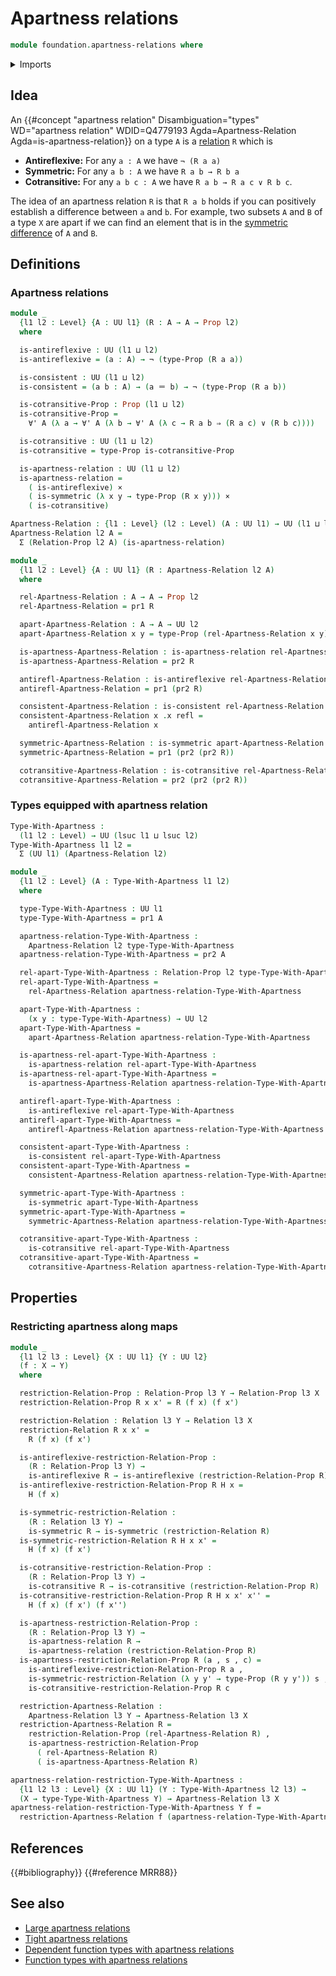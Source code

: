 # Apartness relations

```agda
module foundation.apartness-relations where
```

<details><summary>Imports</summary>

```agda
open import foundation.binary-relations
open import foundation.dependent-pair-types
open import foundation.disjunction
open import foundation.existential-quantification
open import foundation.propositional-truncations
open import foundation.universal-quantification
open import foundation.universe-levels

open import foundation-core.cartesian-product-types
open import foundation-core.coproduct-types
open import foundation-core.empty-types
open import foundation-core.identity-types
open import foundation-core.negation
open import foundation-core.propositions
open import foundation-core.truncation-levels
```

</details>

## Idea

An
{{#concept "apartness relation" Disambiguation="types" WD="apartness relation" WDID=Q4779193 Agda=Apartness-Relation Agda=is-apartness-relation}}
on a type `A` is a [relation](foundation.binary-relations.md) `R` which is

- **Antireflexive:** For any `a : A` we have `¬ (R a a)`
- **Symmetric:** For any `a b : A` we have `R a b → R b a`
- **Cotransitive:** For any `a b c : A` we have `R a b → R a c ∨ R b c`.

The idea of an apartness relation `R` is that `R a b` holds if you can
positively establish a difference between `a` and `b`. For example, two subsets
`A` and `B` of a type `X` are apart if we can find an element that is in the
[symmetric difference](foundation.symmetric-difference.md) of `A` and `B`.

## Definitions

### Apartness relations

```agda
module _
  {l1 l2 : Level} {A : UU l1} (R : A → A → Prop l2)
  where

  is-antireflexive : UU (l1 ⊔ l2)
  is-antireflexive = (a : A) → ¬ (type-Prop (R a a))

  is-consistent : UU (l1 ⊔ l2)
  is-consistent = (a b : A) → (a ＝ b) → ¬ (type-Prop (R a b))

  is-cotransitive-Prop : Prop (l1 ⊔ l2)
  is-cotransitive-Prop =
    ∀' A (λ a → ∀' A (λ b → ∀' A (λ c → R a b ⇒ (R a c) ∨ (R b c))))

  is-cotransitive : UU (l1 ⊔ l2)
  is-cotransitive = type-Prop is-cotransitive-Prop

  is-apartness-relation : UU (l1 ⊔ l2)
  is-apartness-relation =
    ( is-antireflexive) ×
    ( is-symmetric (λ x y → type-Prop (R x y))) ×
    ( is-cotransitive)

Apartness-Relation : {l1 : Level} (l2 : Level) (A : UU l1) → UU (l1 ⊔ lsuc l2)
Apartness-Relation l2 A =
  Σ (Relation-Prop l2 A) (is-apartness-relation)

module _
  {l1 l2 : Level} {A : UU l1} (R : Apartness-Relation l2 A)
  where

  rel-Apartness-Relation : A → A → Prop l2
  rel-Apartness-Relation = pr1 R

  apart-Apartness-Relation : A → A → UU l2
  apart-Apartness-Relation x y = type-Prop (rel-Apartness-Relation x y)

  is-apartness-Apartness-Relation : is-apartness-relation rel-Apartness-Relation
  is-apartness-Apartness-Relation = pr2 R

  antirefl-Apartness-Relation : is-antireflexive rel-Apartness-Relation
  antirefl-Apartness-Relation = pr1 (pr2 R)

  consistent-Apartness-Relation : is-consistent rel-Apartness-Relation
  consistent-Apartness-Relation x .x refl =
    antirefl-Apartness-Relation x

  symmetric-Apartness-Relation : is-symmetric apart-Apartness-Relation
  symmetric-Apartness-Relation = pr1 (pr2 (pr2 R))

  cotransitive-Apartness-Relation : is-cotransitive rel-Apartness-Relation
  cotransitive-Apartness-Relation = pr2 (pr2 (pr2 R))
```

### Types equipped with apartness relation

```agda
Type-With-Apartness :
  (l1 l2 : Level) → UU (lsuc l1 ⊔ lsuc l2)
Type-With-Apartness l1 l2 =
  Σ (UU l1) (Apartness-Relation l2)

module _
  {l1 l2 : Level} (A : Type-With-Apartness l1 l2)
  where

  type-Type-With-Apartness : UU l1
  type-Type-With-Apartness = pr1 A

  apartness-relation-Type-With-Apartness :
    Apartness-Relation l2 type-Type-With-Apartness
  apartness-relation-Type-With-Apartness = pr2 A

  rel-apart-Type-With-Apartness : Relation-Prop l2 type-Type-With-Apartness
  rel-apart-Type-With-Apartness =
    rel-Apartness-Relation apartness-relation-Type-With-Apartness

  apart-Type-With-Apartness :
    (x y : type-Type-With-Apartness) → UU l2
  apart-Type-With-Apartness =
    apart-Apartness-Relation apartness-relation-Type-With-Apartness

  is-apartness-rel-apart-Type-With-Apartness :
    is-apartness-relation rel-apart-Type-With-Apartness
  is-apartness-rel-apart-Type-With-Apartness =
    is-apartness-Apartness-Relation apartness-relation-Type-With-Apartness

  antirefl-apart-Type-With-Apartness :
    is-antireflexive rel-apart-Type-With-Apartness
  antirefl-apart-Type-With-Apartness =
    antirefl-Apartness-Relation apartness-relation-Type-With-Apartness

  consistent-apart-Type-With-Apartness :
    is-consistent rel-apart-Type-With-Apartness
  consistent-apart-Type-With-Apartness =
    consistent-Apartness-Relation apartness-relation-Type-With-Apartness

  symmetric-apart-Type-With-Apartness :
    is-symmetric apart-Type-With-Apartness
  symmetric-apart-Type-With-Apartness =
    symmetric-Apartness-Relation apartness-relation-Type-With-Apartness

  cotransitive-apart-Type-With-Apartness :
    is-cotransitive rel-apart-Type-With-Apartness
  cotransitive-apart-Type-With-Apartness =
    cotransitive-Apartness-Relation apartness-relation-Type-With-Apartness
```

## Properties

### Restricting apartness along maps

```agda
module _
  {l1 l2 l3 : Level} {X : UU l1} {Y : UU l2}
  (f : X → Y)
  where

  restriction-Relation-Prop : Relation-Prop l3 Y → Relation-Prop l3 X
  restriction-Relation-Prop R x x' = R (f x) (f x')

  restriction-Relation : Relation l3 Y → Relation l3 X
  restriction-Relation R x x' =
    R (f x) (f x')

  is-antireflexive-restriction-Relation-Prop :
    (R : Relation-Prop l3 Y) →
    is-antireflexive R → is-antireflexive (restriction-Relation-Prop R)
  is-antireflexive-restriction-Relation-Prop R H x =
    H (f x)

  is-symmetric-restriction-Relation :
    (R : Relation l3 Y) →
    is-symmetric R → is-symmetric (restriction-Relation R)
  is-symmetric-restriction-Relation R H x x' =
    H (f x) (f x')

  is-cotransitive-restriction-Relation-Prop :
    (R : Relation-Prop l3 Y) →
    is-cotransitive R → is-cotransitive (restriction-Relation-Prop R)
  is-cotransitive-restriction-Relation-Prop R H x x' x'' =
    H (f x) (f x') (f x'')

  is-apartness-restriction-Relation-Prop :
    (R : Relation-Prop l3 Y) →
    is-apartness-relation R →
    is-apartness-relation (restriction-Relation-Prop R)
  is-apartness-restriction-Relation-Prop R (a , s , c) =
    is-antireflexive-restriction-Relation-Prop R a ,
    is-symmetric-restriction-Relation (λ y y' → type-Prop (R y y')) s ,
    is-cotransitive-restriction-Relation-Prop R c

  restriction-Apartness-Relation :
    Apartness-Relation l3 Y → Apartness-Relation l3 X
  restriction-Apartness-Relation R =
    restriction-Relation-Prop (rel-Apartness-Relation R) ,
    is-apartness-restriction-Relation-Prop
      ( rel-Apartness-Relation R)
      ( is-apartness-Apartness-Relation R)

apartness-relation-restriction-Type-With-Apartness :
  {l1 l2 l3 : Level} {X : UU l1} (Y : Type-With-Apartness l2 l3) →
  (X → type-Type-With-Apartness Y) → Apartness-Relation l3 X
apartness-relation-restriction-Type-With-Apartness Y f =
  restriction-Apartness-Relation f (apartness-relation-Type-With-Apartness Y)
```

## References

{{#bibliography}} {{#reference MRR88}}

## See also

- [Large apartness relations](foundation.large-apartness-relations.md)
- [Tight apartness relations](foundation.tight-apartness-relations.md)
- [Dependent function types with apartness relations](foundation.dependent-function-types-apartness-relations.md)
- [Function types with apartness relations](foundation.function-types-apartness-relations.md)
